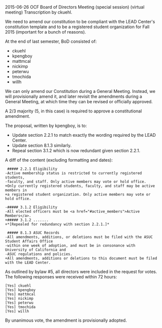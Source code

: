 2015-06-26
OCF Board of Directors Meeting (special session) (virtual meeting)
Transcription by ckuehl.

We need to amend our constitution to be compliant with the LEAD Center's
constitution template and to be a registered student organization for Fall 2015
(important for a bunch of reasons).

At the end of last semester, BoD consisted of:

- ckuehl
- kpengboy
- mattmcal
- nickimp
- peterwu
- tmochida
- willh

We can only amend our Constitution during a General Meeting. Instead, we will
provisionally amend it, and later revisit the amendments during a General
Meeting, at which time they can be revised or officially approved.

A 2/3 majority (5, in this case) is required to approve a constitutional
amendment.

The proposal, written by kpengboy, is to:

  * Update section 2.2.1 to match exactly the wording required by the LEAD
    Center.
  * Update section 8.1.3 similarly.
  * Repeal section 3.1.2 which is now redundant given section 2.2.1.

A diff of the content (excluding formatting and dates):

	 ##### 2.2.1 Eligibility
	-Active membership status is restricted to currently registered students,
	-faculty, and staff. Only active members may vote or hold office.
	+Only currently registered students, faculty, and staff may be active members in
	+a registered student organization. Only active members may vote or hold office.

	-##### 3.1.2 Eligibility
	-All elected officers must be <a href="#active_members">Active Members</a>.
	+##### 3.1.2 .......
	+*[Repealed for redundancy with section 2.2.1.]*

	 ##### 8.1.3 ASUC Records
	-All amendments, additions, or deletions must be filed with the ASUC Student Affairs Office
	-within one week of adoption, and must be in consonance with University of California and
	-ASUC regulations and policies.
	+All amendments, additions or deletions to this document must be filed with the LEAD Center.

As outlined by bylaw #5, all directors were included in the request for votes.
The following responses were received within 72 hours:

	[Yes] ckuehl
	[Yes] kpengboy
	[Yes] mattmcal
	[Yes] nickimp
	[Yes] peterwu
	[Yes] tmochida
	[Yes] willh

By unanimous vote, the amendment is provisionally adopted.
